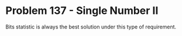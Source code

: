 # Problem 137 - Single Number II
Bits statistic is always the best solution under this type of requirement.